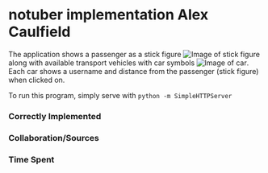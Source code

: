 # notuber implementation Alex Caulfield

The application shows a passenger as a stick figure ![Image of stick figure](/stick-figure.png) along with available transport vehicles with car symbols ![Image of car](/black-car.png). Each car shows a username and distance from the passenger (stick figure) when clicked on.

To run this program, simply serve with `python -m SimpleHTTPServer`

### Correctly Implemented

### Collaboration/Sources

### Time Spent
